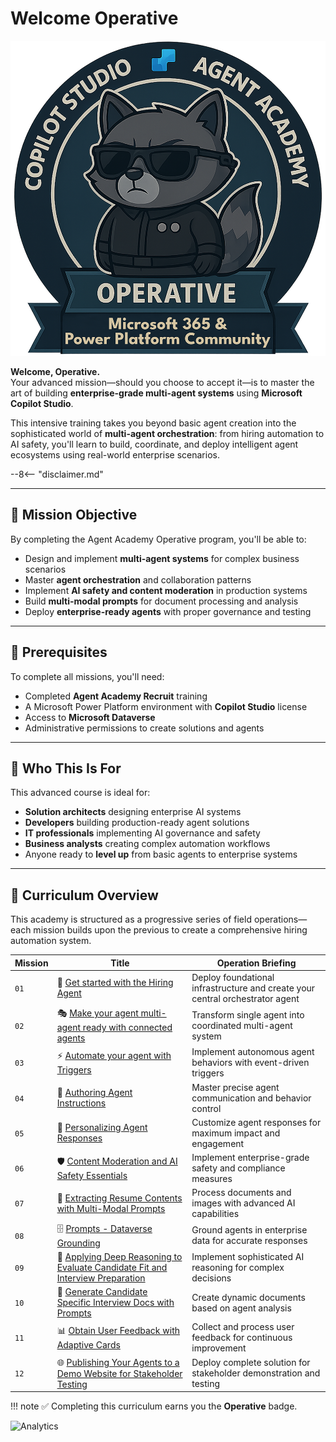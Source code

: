 # Welcome Operative

![Copilot Studio Agent Academy Operative](../images/mcs-agent-academy-operative-badge.png)

**Welcome, Operative.**  
Your advanced mission—should you choose to accept it—is to master the art of building **enterprise-grade multi-agent systems** using **Microsoft Copilot Studio**.

This intensive training takes you beyond basic agent creation into the sophisticated world of **multi-agent orchestration**: from hiring automation to AI safety, you'll learn to build, coordinate, and deploy intelligent agent ecosystems using real-world enterprise scenarios.

--8<-- "disclaimer.md"

---

## 🎯 Mission Objective

By completing the Agent Academy Operative program, you'll be able to:

- Design and implement **multi-agent systems** for complex business scenarios
- Master **agent orchestration** and collaboration patterns
- Implement **AI safety and content moderation** in production systems
- Build **multi-modal prompts** for document processing and analysis
- Deploy **enterprise-ready agents** with proper governance and testing

---

## 🧪 Prerequisites

To complete all missions, you'll need:

- Completed **Agent Academy Recruit** training
- A Microsoft Power Platform environment with **Copilot Studio** license
- Access to **Microsoft Dataverse**
- Administrative permissions to create solutions and agents

---

## 🧬 Who This Is For

This advanced course is ideal for:

- **Solution architects** designing enterprise AI systems
- **Developers** building production-ready agent solutions
- **IT professionals** implementing AI governance and safety
- **Business analysts** creating complex automation workflows
- Anyone ready to **level up** from basic agents to enterprise systems

---

## 🧭 Curriculum Overview

This academy is structured as a progressive series of field operations—each mission builds upon the previous to create a comprehensive hiring automation system.

| Mission | Title | Operation Briefing |
|---------|-------|-------------------|
| `01` | 🚨 [Get started with the Hiring Agent](./01-get-started/README.md) | Deploy foundational infrastructure and create your central orchestrator agent |
| `02` | 🎭 [Make your agent multi-agent ready with connected agents](./02-multi-agent/README.md) | Transform single agent into coordinated multi-agent system |
| `03` | ⚡ [Automate your agent with Triggers](./03-automate-triggers/README.md) | Implement autonomous agent behaviors with event-driven triggers |
| `04` | 📝 [Authoring Agent Instructions](./04-agent-instructions/README.md) | Master precise agent communication and behavior control |
| `05` | 💬 [Personalizing Agent Responses](./05-agent-responses/README.md) | Customize agent responses for maximum impact and engagement |
| `06` | 🛡️ [Content Moderation and AI Safety Essentials](./06-ai-safety/README.md) | Implement enterprise-grade safety and compliance measures |
| `07` | 🎨 [Extracting Resume Contents with Multi-Modal Prompts](./07-multimodal-prompts/README.md) | Process documents and images with advanced AI capabilities |
| `08` | 🗄️ [Prompts - Dataverse Grounding](./08-dataverse-grounding/README.md) | Ground agents in enterprise data for accurate responses |
| `09` | 🧠 [Applying Deep Reasoning to Evaluate Candidate Fit and Interview Preparation](./09-deep-reasoning/README.md) | Implement sophisticated AI reasoning for complex decisions |
| `10` | 📄 [Generate Candidate Specific Interview Docs with Prompts](./10-generate-documents/README.md) | Create dynamic documents based on agent analysis |
| `11` | 📊 [Obtain User Feedback with Adaptive Cards](./11-obtain-user-feedback/README.md) | Collect and process user feedback for continuous improvement |
| `12` | 🌐 [Publishing Your Agents to a Demo Website for Stakeholder Testing](./12-demo-website/README.md) | Deploy complete solution for stakeholder demonstration and testing |

!!! note
    ✅ Completing this curriculum earns you the **Operative** badge.

<!-- markdownlint-disable-next-line MD033 -->
<img src="https://m365-visitor-stats.azurewebsites.net/agent-academy/operative" alt="Analytics" />
